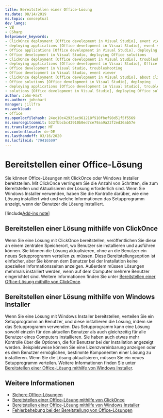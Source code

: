 ```yaml
---
title: Bereitstellen einer Office-Lösung
ms.date: 08/14/2019
ms.topic: conceptual
dev_langs:
- VB
- CSharp
helpviewer_keywords:
- ClickOnce deployment [Office development in Visual Studio], event viewer
- deploying applications [Office development in Visual Studio], event viewer
- Office applications [Office development in Visual Studio], deploying Office solutions
- Office development in Visual Studio, deploying Office solutions
- ClickOnce deployment [Office development in Visual Studio], troubleshooting
- deploying applications [Office development in Visual Studio], Office solutions (2007 system)
- Office development in Visual Studio, troubleshooting
- Office development in Visual Studio, event viewer
- ClickOnce deployment [Office development in Visual Studio], about ClickOnce solution deployments
- Office solutions [Office development in Visual Studio], deploying
- deploying applications [Office development in Visual Studio], troubleshooting
- solutions [Office development in Visual Studio], deploying Office solutions (2007 system)
author: John-Hart
ms.author: johnhart
manager: jillfra
ms.workload:
- office
ms.openlocfilehash: 24ec10c42935ac961218f910fbef98d51f5f5569
ms.sourcegitcommit: b32fbbcbc43910b0ed7ce79aa9a22f2ed36ab57e
ms.translationtype: MT
ms.contentlocale: de-DE
ms.lasthandoff: 03/16/2020
ms.locfileid: "79416509"
---
```

# <a name="deploy-an-office-solution"></a>Bereitstellen einer Office-Lösung
  Sie können Office-Lösungen mit ClickOnce oder Windows Installer bereitstellen. Mit ClickOnce verringern Sie die Anzahl von Schritten, die zum Bereitstellen und Aktualisieren der Lösung erforderlich sind. Wenn Sie Windows Installer verwenden, haben Sie die Kontrolle darüber, wie eine Lösung installiert wird und welche Informationen das Setupprogramm anzeigt, wenn der Benutzer die Lösung installiert.

[!include[Add-ins note](includes/addinsnote.md)]

## <a name="deploy-a-solution-by-using-clickonce"></a>Bereitstellen einer Lösung mithilfe von ClickOnce
 Wenn Sie eine Lösung mit ClickOnce bereitstellen, veröffentlichen Sie diese an einem zentralen Speicherort, wo Benutzer sie installieren und ausführen können. Sie können die Lösung aktualisieren, ohne an die Benutzer ein neues Setupprogramm verteilen zu müssen.  Diese Bereitstellungsoption ist einfacher, aber Sie können dem Benutzer bei der Installation keine speziellen Informationsseiten anzeigen. Außerdem müssen Lösungen mehrmals installiert werden, wenn auf dem Computer mehrere Benutzer eingerichtet sind. Weitere Informationen finden Sie unter [Bereitstellen einer Office-Lösung mithilfe von ClickOnce](../vsto/deploying-an-office-solution-by-using-clickonce.md).

## <a name="deploy-a-solution-by-using-windows-installer"></a>Bereitstellen einer Lösung mithilfe von Windows Installer
 Wenn Sie eine Lösung mit Windows Installer bereitstellen, verteilen Sie ein Setupprogramm an Benutzer, und diese installieren die Lösung, indem sie das Setupprogramm verwenden. Das Setupprogramm kann eine Lösung sowohl einzeln für den aktuellen Benutzer als auch gleichzeitig für alle Benutzer eines Computers installieren. Sie haben auch etwas mehr Kontrolle über die Optionen, die für Benutzer bei der Installation angezeigt werden. Beispielsweise können Sie eine Lizenzvereinbarung anzeigen oder es dem Benutzer ermöglichen, bestimmte Komponenten einer Lösung zu installieren. Wenn Sie die Lösung aktualisieren, müssen Sie ein neues Setupprogramm verteilen. Weitere Informationen finden Sie unter [Bereitstellen einer Office-Lösung mithilfe von Windows Installer](../vsto/deploying-a-vsto-solution-by-using-windows-installer.md).

## <a name="see-also"></a>Weitere Informationen
- [Sichere Office-Lösungen](../vsto/securing-office-solutions.md)
- [Bereitstellen einer Office-Lösung mithilfe von ClickOnce](../vsto/deploying-an-office-solution-by-using-clickonce.md)
- [Bereitstellen einer Office-Lösung mithilfe von Windows Installer](../vsto/deploying-a-vsto-solution-by-using-windows-installer.md)
- [Fehlerbehebung bei der Bereitstellung von Office-Lösungen](../vsto/troubleshooting-office-solution-deployment.md)
